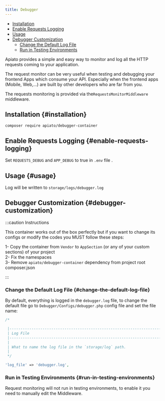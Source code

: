 ```yaml
---
title: Debugger
---
```


- [Installation](#installation)
- [Enable Requests Logging](#enable-requests-logging)
- [Usage](#usage)
- [Debugger Customization](#debugger-customization)
  - [Change the Default Log File](#change-the-default-log-file)
  - [Run in Testing Environments](#run-in-testing-environments)

Apiato provides a simple and easy way to monitor and log all the HTTP requests coming to your application.

The request monitor can be very useful when testing and debugging your frontend Apps which consume your API. Especially when the frontend apps (Mobile, Web,...) are built by other developers who are far from you.

The requests monitoring is provided via the`RequestsMonitorMiddleware` middleware.

## Installation {#installation}

```shell
composer require apiato/debugger-container
```

## Enable Requests Logging {#enable-requests-logging}

Set `REQUESTS_DEBUG` and `APP_DEBUG` to true in `.env` file .

## Usage {#usage}

Log will be written to `storage/logs/debugger.log`

## Debugger Customization {#debugger-customization}

:::caution Instructions

This container works out of the box perfectly but if you want to change its configs or modify the codes you MUST follow these steps:

1- Copy the container from `Vendor` to `AppSection` (or any of your custom sections) of your project  
2- Fix the namespaces  
3- Remove `apiato/debugger-container` dependency from project root composer.json  

:::

### Change the Default Log File {#change-the-default-log-file}

By default, everything is logged in the `debugger.log` file, to change the default file go to `Debugger/Configs/debugger.php` config file and set the file name:

```php
/*

 |--------------------------------------------------------------------------
 | Log File
 |--------------------------------------------------------------------------
 |
 | What to name the log file in the `storage/log` path.
 |
 */

'log_file' => 'debugger.log',

```

### Run in Testing Environments  {#run-in-testing-environments}

Request monitoring will not run in testing environments, to enable it you need to manually edit the Middleware.

